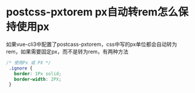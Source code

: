
# postcss-pxtorem px自动转rem怎么保持使用px

如果vue-cli3中配置了postcass-pxtorem，css中写的px单位都会自动转为rem，如果需要固定px，而不是转为rem，有两种方法

```css
/* 使用Px 或 PX */
 .ignore {
   border: 1Px solid;
   border-width: 2PX;
 }
```